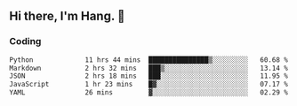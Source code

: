 ## Hi there, I'm Hang. 👋

### Coding

<!--START_SECTION:waka-->

```txt
Python             11 hrs 44 mins  ███████████████▒░░░░░░░░░   60.68 %
Markdown           2 hrs 32 mins   ███▒░░░░░░░░░░░░░░░░░░░░░   13.14 %
JSON               2 hrs 18 mins   ███░░░░░░░░░░░░░░░░░░░░░░   11.95 %
JavaScript         1 hr 23 mins    █▓░░░░░░░░░░░░░░░░░░░░░░░   07.17 %
YAML               26 mins         ▓░░░░░░░░░░░░░░░░░░░░░░░░   02.29 %
```

<!--END_SECTION:waka-->

